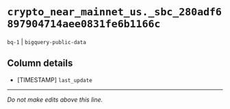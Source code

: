 # `crypto_near_mainnet_us._sbc_280adf6897904714aee0831fe6b1166c`
`bq-1` | `bigquery-public-data`

## Column details
* [TIMESTAMP] `last_update`

-------------------------------------------------------------------------------
*Do not make edits above this line.*
